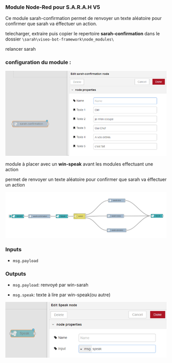 ### Module Node-Red pour S.A.R.A.H V5

Ce module sarah-confirmation permet de renvoyer un texte aléatoire pour confirmer que sarah va éffectuer un action.


telecharger, extraire puis copier le repertoire **sarah-confirmation** dans le dossier `\sarah\viseo-bot-framework\node_modules\`

relancer sarah

### configuration du module :

![GitHub Logo](/images/confirm1.png)

module à placer avec un **win-speak** avant les modules effectuant une action

permet de renvoyer un texte aléatoire pour confirmer que sarah va éffectuer un action

![GitHub Logo](/images/flow_all.png)


### Inputs

- `msg.payload`

### Outputs

- `msg.payload`: renvoyé par win-sarah

- `msg.speak`: texte à lire par win-speak(ou autre)

![GitHub Logo](/images/speak1.png)

